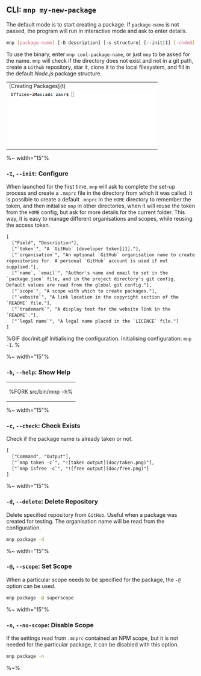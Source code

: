 ## CLI: `mnp my-new-package`

The default mode is to start creating a package. If `package-name` is not passed, the program will run in interactive mode and ask to enter details.

```sh
mnp [package-name] [-D description] [-s structure] [--init|I] [-chdn@]
```

To use the binary, enter `mnp cool-package-name`, or just `mnp` to be asked for the name. `mnp` will check if the directory does not exist and not in a git path, create a `Github` repository, star it, clone it to the local filesystem, and fill in the default _Node.js_ package structure.

<table>
<tbody>
<tr>
</tr>
<tr>
<td>[Creating Packages](t)</td>
</tr>
<tr>
<td><img src="doc/create.gif" alt="Creating a new package."></td>
</tr></tbody></table>

<!-- ```fs
Please give package name: mynewpackage
# mynewpackage
Description: example-package
Cloning into './mynewpackage'...
Setting user Author<author@testt.cc>...
Cloned the structure to /mynewpackage
Created new repository: https://github.com/org/mynewpackage#readme
``` -->

<!-- ### Create a Package -->


<!-- ![creation process](https://sobes.s3.eu-west-2.amazonaws.com/mnp-make.gif)

```bash
cd ~/packages
mnp my-example-package # create a new package
cd my-example-package
yarn # install dependencies
code . # write test, src code
yarn t
git add .
git commit -m 'a feature'
npm version
git push --follow-tags
npm publish
``` -->

<!-- Documentary: to run a program and answer the questions with stdin  -->

%~ width="15"%

### `-I`, `--init`: Configure

When launched for the first time, `mnp` will ask to complete the set-up process and create a `.mnprc` file in the directory from which it was called. It is possible to create a default `.mnprc` in the `HOME` directory to remember the token, and then initialise `mnp` in other directories, when it will reuse the token from the `HOME` config, but ask for more details for the current folder. This way, it is easy to manage different organisations and scopes, while reusing the access token.

```table
[
  ["Field", "Description"],
  ["`token`", "A `GitHub` [developer token][1]."],
  ["`organisation`", "An optional `GitHub` organisation name to create repositories for. A personal `GitHub` account is used if not supplied."],
  ["`name`, `email`", "Author's name and email to set in the `package.json` file, and in the project directory's git config. Default values are read from the global git config."],
  ["`scope`", "A scope with which to create packages."],
  ["`website`", "A link location in the copyright section of the `README` file."],
  ["`trademark`", "A display text for the website link in the `README`."],
  ["`legal name`", "A legal name placed in the `LICENCE` file."]
]
```

%GIF doc/init.gif
Initialising the configuration.
Initialising configuration: <code>mnp -I</code>.
%

%~ width="15"%

### `-h`, `--help`: Show Help

<table>
<tbody>
<tr></tr>
<tr>
<td>

%FORK src/bin/mnp -h%
</td>
</tr>
</tbody>
</table>

%~ width="15"%

### `-c`, `--check`: Check Exists

Check if the package name is already taken or not.

```table
[
  ["Command", "Output"],
  ["`mnp taken -c`", "![taken output](doc/taken.png)"],
  ["`mnp isfree -c`", "![free output](doc/free.png)"]
]
```

%~ width="15"%

### `-d`, `--delete`: Delete Repository

Delete specified repository from `GitHub`. Useful when a package was created for testing. The organisation name will be read from the configuration.

```sh
mnp package -d
```

%~ width="15"%

### `-@`, `--scope`: Set Scope

When a particular scope needs to be specified for the package, the `-@` option can be used.

```sh
mnp package -@ superscope
```

%~ width="15"%

### `-n`, `--no-scope`: Disable Scope

If the settings read from `.mnprc` contained an NPM scope, but it is not needed for the particular package, it can be disabled with this option.

```sh
mnp package -n
```

%~%